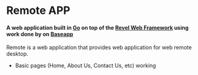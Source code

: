 Remote APP
=======

#### A web application built in [Go](http://golang.org) on top of the [Revel Web Framework](https://revel.github.io) using work done by on [Baseapp](https://github.com/richtr/baseapp) ####


Remote is a web application that provides web application for web remote desktop.

* Basic pages (Home, About Us, Contact Us, etc) working